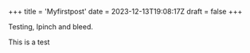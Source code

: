 +++
title = 'Myfirstpost'
date = 2023-12-13T19:08:17Z
draft = false
+++

Testing, Ipinch and bleed.

This is a test
